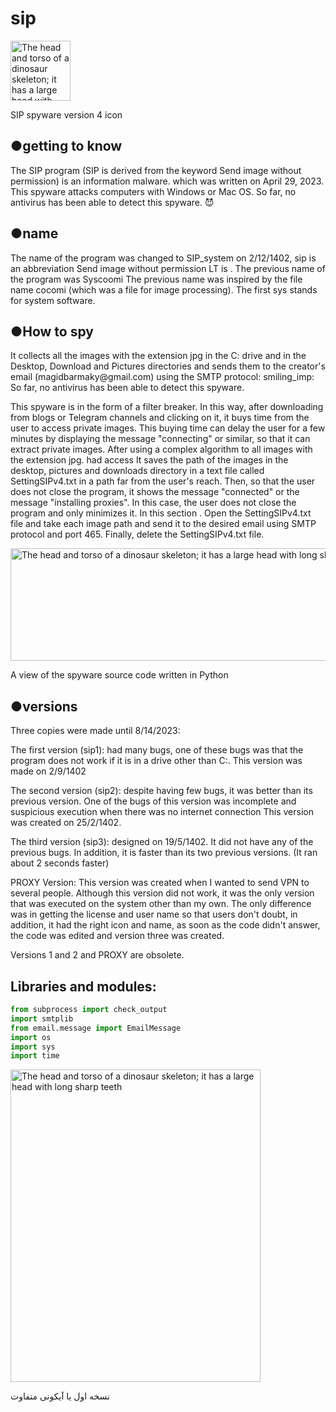 # sip




<div class="figure">
  <img src="https://s8.uupload.ir/files/ic_tqja.png"
       alt="The head and torso of a dinosaur skeleton;
            it has a large head with long sharp teeth"
       width="96"
       title = " SIP icon " 
       height="96">

  <p>SIP spyware version 4 icon</p>
</div>

<h2>●getting to know</h2>
<p> The SIP program (SIP is derived from the keyword Send image without permission) is an information malware. which was written on April 29, 2023. This spyware attacks computers with Windows or Mac OS. So far, no antivirus has been able to detect this spyware. 😈</p>

<h2>●name</h2>
<p> The name of the program was changed to SIP_system on 2/12/1402, sip is an abbreviation
  Send image without permission
LT is .
The previous name of the program was Syscoomi
The previous name was inspired by the file name cocomi (which was a file for image processing). The first sys stands for system software.</p>

<h2>●How to spy</h2>
<p>It collects all the images with the extension jpg in the C: drive and in the Desktop, Download and Pictures directories and sends them to the creator's email (magidbarmaky@gmail.com) using the SMTP protocol: smiling_imp:
So far, no antivirus has been able to detect this spyware.</p>
<p>This spyware is in the form of a filter breaker. In this way, after downloading from blogs or Telegram channels and clicking on it, it buys time from the user to access private images. This buying time can delay the user for a few minutes by displaying the message "connecting" or similar, so that it can extract private images. After using a complex algorithm to all images with the extension jpg. had access
  It saves the path of the images in the desktop, pictures and downloads directory in a text file called SettingSIPv4.txt in a path far from the user's reach.
Then, so that the user does not close the program, it shows the message "connected" or the message "installing proxies". In this case, the user does not close the program and only minimizes it.
In this section .
Open the SettingSIPv4.txt file and take each image path and send it to the desired email using SMTP protocol and port 465.
Finally, delete the SettingSIPv4.txt file.</p>

<div class="figure">
  <img src="https://s8.uupload.ir/files/screenshot_(42)_ytlr.png"
       alt="The head and torso of a dinosaur skeleton;
            it has a large head with long sharp teeth"
       width="700"
       title = " sipنمونه ای از سورس کد بد افزار  " 
       height="180">
  <p>A view of the spyware source code written in Python</p>
</div>

<h2>●versions </h2>
<p>Three copies were made until 8/14/2023: </p>
<p>The first version (sip1): had many bugs, one of these bugs was that the program does not work if it is in a drive other than C:. This version was made on 2/9/1402</p>
<p>The second version (sip2): despite having few bugs, it was better than its previous version. One of the bugs of this version was incomplete and suspicious execution when there was no internet connection
This version was created on 25/2/1402.</p>
<p>The third version (sip3): designed on 19/5/1402. It did not have any of the previous bugs. In addition, it is faster than its two previous versions. (It ran about 2 seconds faster)</p>
<p>PROXY Version: This version was created when I wanted to send VPN to several people. Although this version did not work, it was the only version that was executed on the system other than my own. The only difference was in getting the license and user name so that users don't doubt, in addition, it had the right icon and name, as soon as the code didn't answer, the code was edited and version three was created.</p>
<p>Versions 1 and 2 and PROXY are obsolete.</p>


<h2>Libraries and modules:</h2>

```python
from subprocess import check_output
import smtplib
from email.message import EmailMessage
import os
import sys
import time
```
<div class="figure">
  <img src="https://s8.uupload.ir/files/sip-v1_jk5h.jpg"
       alt="The head and torso of a dinosaur skeleton;
            it has a large head with long sharp teeth"
       width="400"
       title = " sipنمونه ای از سورس کد بد افزار  " 
       height="500">
  <p>نسخه اول یا آیکونی متفاوت</p>
</div>
